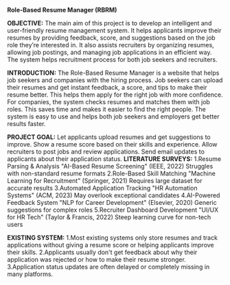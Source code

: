 **Role-Based Resume Manager (RBRM)**


**OBJECTIVE:**
 The main aim of this project is to develop an intelligent and user-friendly resume management system. It helps applicants improve their resumes by providing feedback, score, and suggestions based on the job role they’re interested in.
 It also assists recruiters by organizing resumes, allowing job postings, and managing job applications in an efficient way. The system helps recruitment process for both job seekers and recruiters.
 
 **INTRODUCTION:**
 The Role-Based Resume Manager is a website that helps job seekers and companies with the hiring process. Job seekers can upload their resumes and get instant feedback, a score, and tips to make their resume better. This helps them apply for the right job with more confidence.
 For companies, the system checks resumes and matches them with job roles. This saves time and makes it easier to find the right people. The system is easy to use and helps both job seekers and employers get better results faster.
 
 **PROJECT GOAL:**
 Let applicants upload resumes and get suggestions to improve.
 Show a resume score based on their skills and experience.
 Allow recruiters to post jobs and review applications.
 Send email updates to applicants about their application status.
**LITERATURE SURVEYS:**
1.Resume Parsing & Analysis
"AI-Based Resume Screening" (IEEE, 2022)
Struggles with non-standard resume formats
2.Role-Based Skill Matching
"Machine Learning for Recruitment" (Springer, 2021)
Requires large dataset for accurate results
3.Automated Application Tracking
"HR Automation Systems" (ACM, 2023)
May overlook exceptional candidates
4.AI-Powered Feedback System
"NLP for Career Development" (Elsevier, 2020)
Generic suggestions for complex roles
5.Recruiter Dashboard Development
"UI/UX for HR Tech" (Taylor & Francis, 2022)
Steep learning curve for non-tech users

**EXISTING SYSTEM:**
 1.Most existing systems only store resumes and track applications without giving a resume score or helping applicants improve their skills.
 2.Applicants usually don't get feedback about why their application was rejected or how to make their resume stronger.
 3.Application status updates are often delayed or completely missing in many platforms.







 

